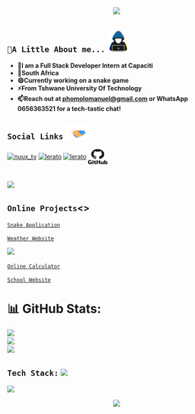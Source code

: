 <h1 align="center">
    <img src="https://readme-typing-svg.herokuapp.com/?font=Righteous&size=35&center=true&vCenter=true&width=500&height=70&duration=4000&lines=Hi+There!+👋;+I'm+Phomolo+Phohu!+😄;Welcome+To+My+GitHub+⚡" />
</h1>

<!--
**Phomolopp/Phomolopp** is a ✨ _special_ ✨ repository because its `README.md` (this file) appears on your GitHub profile.

Here are some ideas to get you started:

- 🔭 I’m currently working on ...
- 🌱 I’m currently learning ...
- 👯 I’m looking to collaborate on ...
- 🤔 I’m looking for help with ...
- 💬 Ask me about ...
- 📫 How to reach me: ...
- 😄 Pronouns: ...
- ⚡ Fun fact: ...
-->
## <b>`🌱A Little About me...`</b> <picture><img src = "https://github.com/0xAbdulKhalid/0xAbdulKhalid/raw/main/assets/mdImages/about_me.gif" width = 50px></picture>
- **🔭I am a  Full Stack Developer Intern at Capaciti**
- **🌱South Africa**
- **😄Currently working on a snake game**
- **⚡From Tshwane University Of Technology**
- **📫Reach out at phomolomanuel@gmail.com or WhatsApp 0656363521 for a tech-tastic chat!**

## <b>`Social Links`</b><img src="https://github.com/0xAbdulKhalid/0xAbdulKhalid/raw/main/assets/mdImages/handshake.gif" width ="70">
  
<a href="https://x.com/@Ranzo_lerato" target="blank"><img align="center" src="https://raw.githubusercontent.com/rahuldkjain/github-profile-readme-generator/master/src/images/icons/Social/twitter.svg" alt="nuux_tv" height="30" width="40" /></a>
<a href="http://www.linkedin.com/in/phomolo-phohu-563751246" target="blank"><img align="center" src="https://raw.githubusercontent.com/rahuldkjain/github-profile-readme-generator/master/src/images/icons/Social/linked-in-alt.svg" alt="lerato" height="30" width="40" /></a>
<a href="https://discord.gg/@lerato_mawasha" target="blank"><img align="center" src="https://raw.githubusercontent.com/rahuldkjain/github-profile-readme-generator/master/src/images/icons/Social/discord.svg" alt="lerato" height="30" width="40" /></a>
<a href="https://github.com/Odarell35" target="blank"><img align="center" src="https://github.com/devicons/devicon/blob/master/icons/github/github-original-wordmark.svg" alt="lerato" height="35" width="45" /></a>


#
![](https://img.freepik.com/premium-photo/3d-guy-sitting-laptop-generative-ai_384720-2624.jpg?w=826)

## <b>`Online Projects`</b><>

<a href="https://phomolo-snake-game.netlify.app/" target="blank">`Snake Application`</a>



<a href="https://candid-beignet-8d1d18.netlify.app/" target="blank">`Weather Website`</a>

<img src="https://github.com/user-attachments/assets/9196f0cb-e10a-44b0-a88f-983cf81bbe75" width="600" />

<a href="https://moonlit-manatee-299cdb.netlify.app/" target="blank">`Online Calculator`</a>

<a href="https://lighthearted-boba-801d5f.netlify.app/" target="blank">`School Website`</a>


# 📊 GitHub Stats:
![](https://github-readme-stats.vercel.app/api?username=Phomolopp&theme=dark&hide_border=false&include_all_commits=false&count_private=false)<br/>
![](https://github-readme-streak-stats.herokuapp.com/?user=Phomolopp&theme=dark&hide_border=false)<br/>
![](https://github-readme-stats.vercel.app/api/top-langs/?username=Phomolopp&theme=dark&hide_border=false&include_all_commits=false&count_private=false&layout=compact)






## <b> `Tech Stack:`  </b><img src="https://media2.giphy.com/media/QssGEmpkyEOhBCb7e1/giphy.gif?cid=ecf05e47a0n3gi1bfqntqmob8g9aid1oyj2wr3ds3mg700bl&rid=giphy.gif" width ="30">
<p align="left">
  <a href="https://skillicons.dev">
    <img src="https://skillicons.dev/icons?i=python,js,java,react,html,css,mongodb,php,nodejs,django,mysql,docker,firebase,git,linux,networking,Kubernetes&perline=13" />
  </a>
</p>




<div id="header" align="center">
  <img src="https://media0.giphy.com/media/v1.Y2lkPTc5MGI3NjExazVoOWttb3U1c2JvcWYyODJ6ZTd5cHJiZzEzb2R5cXViMWhoMDczZCZlcD12MV9pbnRlcm5hbF9naWZfYnlfaWQmY3Q9Zw/CcwLAV11cALh3OuEJ5/giphy.gif" />
</div>
